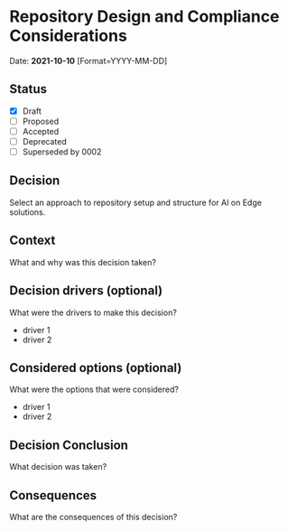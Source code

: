 # Repository Design and Compliance Considerations

Date: **2021-10-10** [Format=YYYY-MM-DD]

## Status

- [x] Draft
- [ ] Proposed
- [ ] Accepted
- [ ] Deprecated
- [ ] Superseded by 0002

## Decision

Select an approach to repository setup and structure for AI on Edge solutions.

## Context

What and why was this decision taken?

## Decision drivers (optional)

What were the drivers to make this decision?

- driver 1
- driver 2

## Considered options (optional)

What were the options that were considered?

- driver 1
- driver 2

## Decision Conclusion

What decision was taken?

## Consequences

What are the consequences of this decision?
